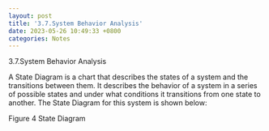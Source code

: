 ```yaml
---
layout: post
title: '3.7.System Behavior Analysis'
date: 2023-05-26 10:49:33 +0800
categories: Notes
---
```


3.7.System Behavior Analysis

A State Diagram is a chart that describes the states of a system and the transitions between them. It describes the behavior of a system in a series of possible states and under what conditions it transitions from one state to another. The State Diagram for this system is shown below:

Figure 4 State Diagram

